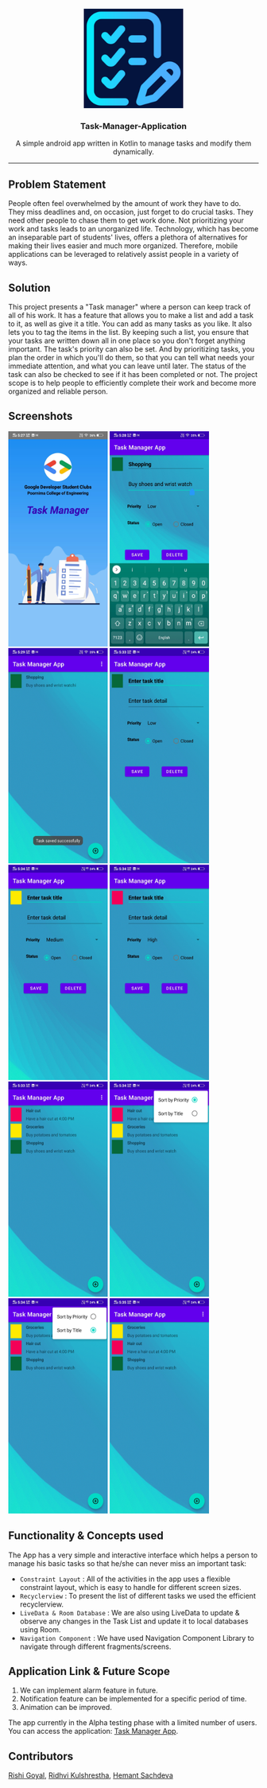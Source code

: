 <div align="center" style="text-align:center">

<img width="200" height="200" src="./app/src/main/ic_launcher-playstore.png"/> <br>

### Task-Manager-Application

<p> A simple android app written in Kotlin to manage tasks and modify them dynamically.</p>


---

</div>

## **Problem Statement**

People often feel overwhelmed by the amount of work they have to do. They miss deadlines and, on occasion, just forget to do crucial tasks. They need other people to chase them to get work done. Not prioritizing your work and tasks leads to an unorganized life. Technology, which has become an inseparable part of students' lives, offers a plethora of alternatives for making their lives easier and much more organized. Therefore, mobile applications can be leveraged to relatively assist people in a variety of ways.

## **Solution**

This project presents a "Task manager" where a person can keep track of all of his work. It has a feature that allows you to make a list and add a task to it, as well as give it a title. You can add as many tasks as you like. It also lets you to tag the items in the list. By keeping such a list, you ensure that your tasks are written down all in one place so you don't forget anything important. The task's priority can also be set.  And by prioritizing tasks, you plan the order in which you'll do them, so that you can tell what needs your immediate attention, and what you can leave until later. The status of the task can also be checked to see if it has been completed or not. The project scope is to help people to efficiently complete their work and become more organized and reliable person.

## **Screenshots**
<img width="200" height="433" src="./screenshots/1.jpg"> <img width="200" height="433" src="./screenshots/2.jpg"> <img width="200" height="433" src="./screenshots/3.jpg">
<img width="200" height="433" src="./screenshots/4.jpg"> <img width="200" height="433" src="./screenshots/5.jpg"> <img width="200" height="433" src="./screenshots/6.jpg">
<img width="200" height="433" src="./screenshots/7.jpg"> <img width="200" height="433" src="./screenshots/8.jpg"> <img width="200" height="433" src="./screenshots/9.jpg">
<img width="200" height="433" src="./screenshots/10.jpg">

## **Functionality & Concepts used**

The App has a very simple and interactive interface which helps a person to manage his basic tasks so that he/she can never miss an important task:

- `Constraint Layout` : All of the activities in the app uses a flexible constraint layout, which is easy to handle for different screen sizes.
- `Recyclerview` :  To present the list of different tasks we used the efficient recyclerview.
- `LiveData & Room Database` : We are also using LiveData to update & observe any changes in the Task List and update it to local databases using Room.
- `Navigation Component` : We have used Navigation Component Library to navigate through different fragments/screens.

## **Application Link & Future Scope**

1. We can implement alarm feature in future.
2. Notification feature can be implemented for a specific period of time.
3. Animation can be improved.


The app currently in the Alpha testing phase with a limited number of users. You can access the application: [Task Manager App](https://github.com/RISHI2303/Android-Study-Jams/releases/download/initial_publish/Task-Manager.apk).


## **Contributors**

[Rishi Goyal](https://github.com/RISHI2303), 
[Ridhvi Kulshrestha](https://github.com/RIDHVI07), 
[Hemant Sachdeva](https://github.com/HemantSachdeva)
